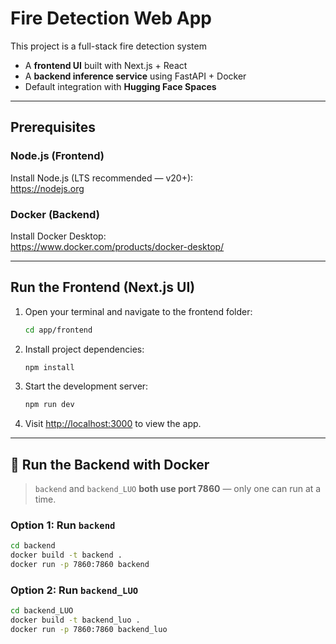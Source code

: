 # Fire Detection Web App

This project is a full-stack fire detection system

- A **frontend UI** built with Next.js + React  
- A **backend inference service** using FastAPI + Docker  
- Default integration with **Hugging Face Spaces**

---

## Prerequisites
### Node.js (Frontend)
Install Node.js (LTS recommended — v20+):  
https://nodejs.org

### Docker (Backend)
Install Docker Desktop:  
https://www.docker.com/products/docker-desktop/

---

## Run the Frontend (Next.js UI)

1. Open your terminal and navigate to the frontend folder:

   ```bash
   cd app/frontend
   ```

2. Install project dependencies:

   ```bash
   npm install
   ```

3. Start the development server:

   ```bash
   npm run dev
   ```

4. Visit [http://localhost:3000](http://localhost:3000) to view the app.

---

## 🐳 Run the Backend with Docker

> `backend` and `backend_LUO` **both use port 7860** — only one can run at a time.

### Option 1: Run `backend`

```bash
cd backend
docker build -t backend .
docker run -p 7860:7860 backend
```

### Option 2: Run `backend_LUO`

```bash
cd backend_LUO
docker build -t backend_luo .
docker run -p 7860:7860 backend_luo
```
